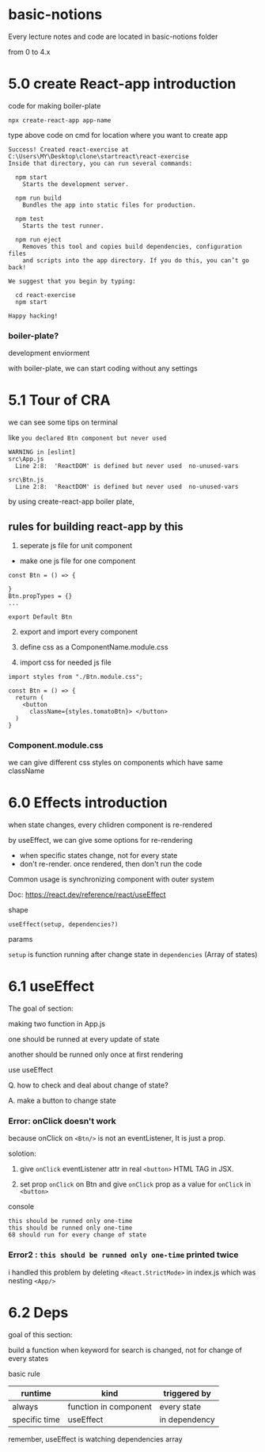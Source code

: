 # basic-notions

Every lecture notes and code are
located in basic-notions folder

from 0 to 4.x

# 5.0 create React-app introduction

code for making boiler-plate

```
npx create-react-app app-name
```

type above code on cmd for location where you want to create app

```
Success! Created react-exercise at C:\Users\MY\Desktop\clone\startreact\react-exercise
Inside that directory, you can run several commands:

  npm start
    Starts the development server.

  npm run build
    Bundles the app into static files for production.

  npm test
    Starts the test runner.

  npm run eject
    Removes this tool and copies build dependencies, configuration files
    and scripts into the app directory. If you do this, you can’t go back!

We suggest that you begin by typing:

  cd react-exercise
  npm start

Happy hacking!
```

### boiler-plate?

development enviorment

with boiler-plate, we can start coding without any settings

# 5.1 Tour of CRA

we can see some tips on terminal

like `you declared Btn component but never used`

```
WARNING in [eslint]
src\App.js
  Line 2:8:  'ReactDOM' is defined but never used  no-unused-vars

src\Btn.js
  Line 2:8:  'ReactDOM' is defined but never used  no-unused-vars

```

by using create-react-app boiler plate,

## rules for building react-app by this

1. seperate js file for unit component

- make one js file for one component

```
const Btn = () => {

}
Btn.propTypes = {}
...

export Default Btn
```

2. export and import every component

3. define css as a ComponentName.module.css

4. import css for needed js file

```
import styles from "./Btn.module.css";

const Btn = () => {
  return (
    <button
      className={styles.tomatoBtn}> </button>
  )
}
```

### Component.module.css

we can give different css styles
on components which have same className

# 6.0 Effects introduction

when state changes, every chlidren component is re-rendered

by useEffect, we can give some options for re-rendering

- when specific states change, not for every state
- don't re-render. once rendered, then don't run the code

Common usage is synchronizing component with outer system

Doc: https://react.dev/reference/react/useEffect

shape

```
useEffect(setup, dependencies?)
```

params

`setup` is function running after change state in `dependencies` (Array of states)

# 6.1 useEffect

The goal of section:

making two function in App.js

one should be runned at every update of state

another should be runned only once at first rendering

use useEffect

Q. how to check and deal about change of state?

A. make a button to change state

### Error: onClick doesn't work

because onClick on `<Btn/>` is not an eventListener,
It is just a prop.

solotion:

1.  give `onClick` eventListener attr in real `<button>` HTML TAG in JSX.

2.  set prop `onClick` on Btn and give `onClick` prop as a value for `onClick` in `<button>`

console

```
this should be runned only one-time
this should be runned only one-time
68 should run for every change of state
```

### Error2 : `this should be runned only one-time` printed twice

i handled this problem by deleting `<React.StrictMode>` in index.js which was nesting `<App/>`

# 6.2 Deps

goal of this section:

build a function when keyword for search is changed,
not for change of every states

basic rule

| runtime       | kind                  | triggered by  |
| ------------- | --------------------- | ------------- |
| always        | function in component | every state   |
| specific time | useEffect             | in dependency |

remember, useEffect is watching dependencies array
